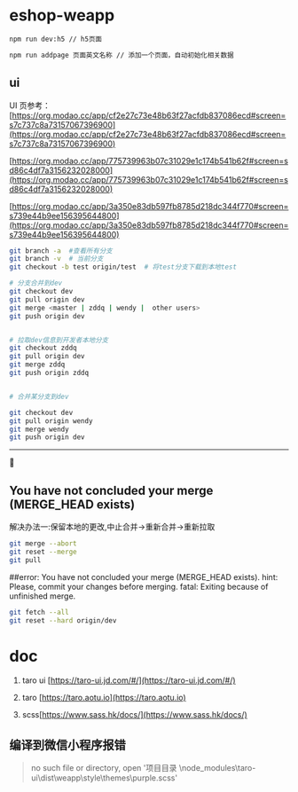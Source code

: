 # eshop-weapp

```bash
npm run dev:h5 // h5页面

npm run addpage 页面英文名称 // 添加一个页面，自动初始化相关数据

```

## ui

UI 页参考：[https://org.modao.cc/app/cf2e27c73e48b63f27acfdb837086ecd#screen=s7c737c8a73157067396900](https://org.modao.cc/app/cf2e27c73e48b63f27acfdb837086ecd#screen=s7c737c8a73157067396900)

[https://org.modao.cc/app/775739963b07c31029e1c174b541b62f#screen=sd86c4df7a3156232028000](https://org.modao.cc/app/775739963b07c31029e1c174b541b62f#screen=sd86c4df7a3156232028000)

[https://org.modao.cc/app/3a350e83db597fb8785d218dc344f770#screen=s739e44b9ee156395644800](https://org.modao.cc/app/3a350e83db597fb8785d218dc344f770#screen=s739e44b9ee156395644800)

```bash
git branch -a  #查看所有分支
git branch -v  # 当前分支
git checkout -b test origin/test  # 将test分支下载到本地test

# 分支合并到dev
git checkout dev
git pull origin dev
git merge <master | zddq | wendy |  other users>
git push origin dev


# 拉取dev信息到开发者本地分支
git checkout zddq
git pull origin dev
git merge zddq
git push origin zddq


# 合并某分支到dev

git checkout dev
git pull origin wendy
git merge wendy
git push origin dev
```

---

:bug:

## You have not concluded your merge (MERGE_HEAD exists)

解决办法一:保留本地的更改,中止合并->重新合并->重新拉取

```bash
git merge --abort
git reset --merge
git pull
```

##error: You have not concluded your merge (MERGE_HEAD exists).
hint: Please, commit your changes before merging.
fatal: Exiting because of unfinished merge.

```bash
git fetch --all
git reset --hard origin/dev

```

# doc

1. taro ui [https://taro-ui.jd.com/#/](https://taro-ui.jd.com/#/)
2. taro [https://taro.aotu.io](https://taro.aotu.io)

3. scss[https://www.sass.hk/docs/](https://www.sass.hk/docs/)

## 编译到微信小程序报错

> no such file or directory, open '项目目录 \node_modules\taro-ui\dist\weapp\style\themes\purple.scss'
